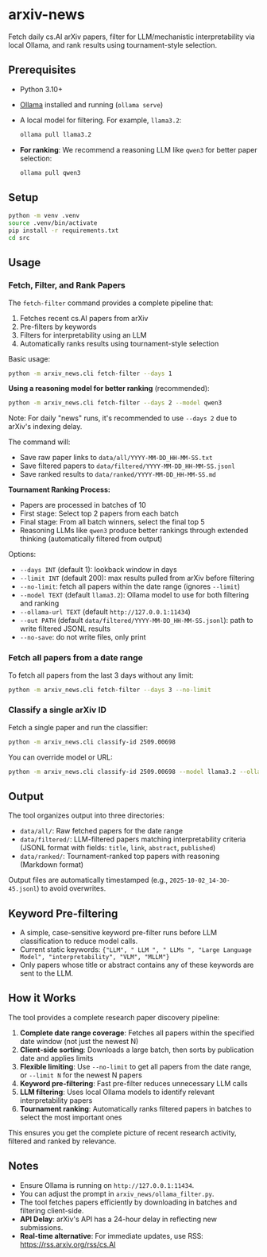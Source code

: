 # arxiv-news

Fetch daily cs.AI arXiv papers, filter for LLM/mechanistic interpretability via local Ollama, and rank results using tournament-style selection.

## Prerequisites
- Python 3.10+
- [Ollama](https://ollama.com/) installed and running (`ollama serve`)
- A local model for filtering. For example, `llama3.2`:
  
  ```bash
  ollama pull llama3.2
  ```

- **For ranking**: We recommend a reasoning LLM like `qwen3` for better paper selection:
  
  ```bash
  ollama pull qwen3
  ```

## Setup
```bash
python -m venv .venv
source .venv/bin/activate
pip install -r requirements.txt
cd src
```

## Usage

### Fetch, Filter, and Rank Papers
The `fetch-filter` command provides a complete pipeline that:
1. Fetches recent cs.AI papers from arXiv
2. Pre-filters by keywords
3. Filters for interpretability using an LLM
4. Automatically ranks results using tournament-style selection

Basic usage:
```bash
python -m arxiv_news.cli fetch-filter --days 1
```

**Using a reasoning model for better ranking** (recommended):
```bash
python -m arxiv_news.cli fetch-filter --days 2 --model qwen3
```

Note: For daily "news" runs, it's recommended to use `--days 2` due to arXiv's indexing delay.

The command will:
- Save raw paper links to `data/all/YYYY-MM-DD_HH-MM-SS.txt`
- Save filtered papers to `data/filtered/YYYY-MM-DD_HH-MM-SS.jsonl`
- Save ranked results to `data/ranked/YYYY-MM-DD_HH-MM-SS.md`

**Tournament Ranking Process:**
- Papers are processed in batches of 10
- First stage: Select top 2 papers from each batch
- Final stage: From all batch winners, select the final top 5
- Reasoning LLMs like `qwen3` produce better rankings through extended thinking (automatically filtered from output)

Options:
- `--days INT` (default 1): lookback window in days
- `--limit INT` (default 200): max results pulled from arXiv before filtering
- `--no-limit`: fetch all papers within the date range (ignores `--limit`)
- `--model TEXT` (default `llama3.2`): Ollama model to use for both filtering and ranking
- `--ollama-url TEXT` (default `http://127.0.0.1:11434`)
- `--out PATH` (default `data/filtered/YYYY-MM-DD_HH-MM-SS.jsonl`): path to write filtered JSONL results
- `--no-save`: do not write files, only print

### Fetch all papers from a date range
To fetch all papers from the last 3 days without any limit:
```bash
python -m arxiv_news.cli fetch-filter --days 3 --no-limit
```

### Classify a single arXiv ID
Fetch a single paper and run the classifier:
```bash
python -m arxiv_news.cli classify-id 2509.00698
```
You can override model or URL:
```bash
python -m arxiv_news.cli classify-id 2509.00698 --model llama3.2 --ollama-url http://127.0.0.1:11434
```

## Output
The tool organizes output into three directories:
- `data/all/`: Raw fetched papers for the date range
- `data/filtered/`: LLM-filtered papers matching interpretability criteria (JSONL format with fields: `title`, `link`, `abstract`, `published`)
- `data/ranked/`: Tournament-ranked top papers with reasoning (Markdown format)

Output files are automatically timestamped (e.g., `2025-10-02_14-30-45.jsonl`) to avoid overwrites.

## Keyword Pre-filtering
- A simple, case-sensitive keyword pre-filter runs before LLM classification to reduce model calls.
- Current static keywords: `{"LLM", " LLM ", " LLMs ", "Large Language Model", "interpretability", "VLM", "MLLM"}`
- Only papers whose title or abstract contains any of these keywords are sent to the LLM.

## How it Works
The tool provides a complete research paper discovery pipeline:

1. **Complete date range coverage**: Fetches all papers within the specified date window (not just the newest N)
2. **Client-side sorting**: Downloads a large batch, then sorts by publication date and applies limits
3. **Flexible limiting**: Use `--no-limit` to get all papers from the date range, or `--limit N` for the newest N papers
4. **Keyword pre-filtering**: Fast pre-filter reduces unnecessary LLM calls
5. **LLM filtering**: Uses local Ollama models to identify relevant interpretability papers
6. **Tournament ranking**: Automatically ranks filtered papers in batches to select the most important ones

This ensures you get the complete picture of recent research activity, filtered and ranked by relevance.

## Notes
- Ensure Ollama is running on `http://127.0.0.1:11434`.
- You can adjust the prompt in `arxiv_news/ollama_filter.py`.
- The tool fetches papers efficiently by downloading in batches and filtering client-side.
- **API Delay**: arXiv's API has a 24-hour delay in reflecting new submissions.
- **Real-time alternative**: For immediate updates, use RSS: https://rss.arxiv.org/rss/cs.AI
